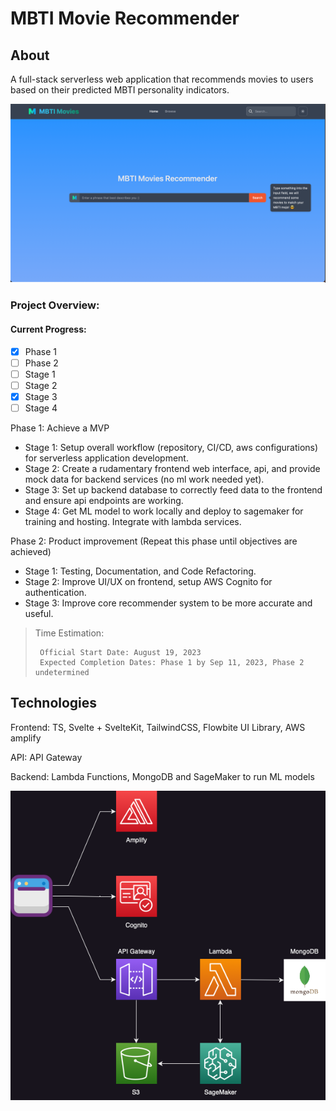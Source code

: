 # MBTI Movie Recommender

## About
A full-stack serverless web application that recommends movies to users based on their predicted MBTI personality indicators.

![MBTIMoviesHome](assets/MbtiMoviesHome.png)

### Project Overview:

#### Current Progress: 

- [x] Phase 1
- [ ] Phase 2
- [ ] Stage 1
- [ ] Stage 2
- [x] Stage 3
- [ ] Stage 4

Phase 1: Achieve a MVP
- Stage 1: Setup overall workflow (repository, CI/CD, aws configurations) for serverless application development.
- Stage 2: Create a rudamentary frontend web interface, api, and provide mock data for backend services (no ml work needed yet). 
- Stage 3: Set up backend database to correctly feed data to the frontend  and ensure api endpoints are working.
- Stage 4: Get ML model to work locally and deploy to sagemaker for training and hosting. Integrate with lambda services.

Phase 2: Product improvement (Repeat this phase until objectives are achieved)
- Stage 1: Testing, Documentation, and Code Refactoring.
- Stage 2: Improve UI/UX on frontend, setup AWS Cognito for authentication. 
- Stage 3: Improve core recommender system to be more accurate and useful.

> Time Estimation:
> ```
>  Official Start Date: August 19, 2023
>  Expected Completion Dates: Phase 1 by Sep 11, 2023, Phase 2 undetermined   
> ```

## Technologies
Frontend: TS, Svelte + SvelteKit, TailwindCSS, Flowbite UI Library, AWS amplify

API: API Gateway

Backend: Lambda Functions, MongoDB and SageMaker to run ML models

![Project Architecture](assets/RoughProjArch.png)
